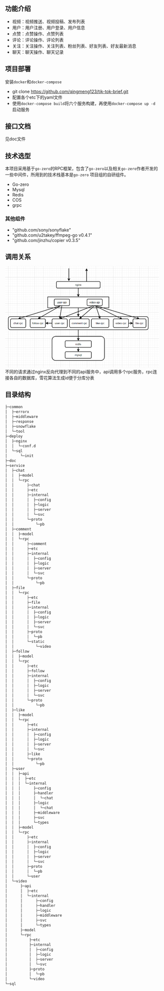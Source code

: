 ## 功能介绍

- 视频：视频推送、视频投稿、发布列表
- 用户：用户注册、用户登录、用户信息
- 点赞：点赞操作、点赞列表
- 评论：评论操作、评论列表
- 关注：关注操作、关注列表、粉丝列表、好友列表、好友最新消息
- 聊天：聊天操作、聊天记录

## 项目部署

安装`docker`和`docker-compose`

- git clone https://github.com/qingmeng123/tik-tok-brief.git
- 配置各个etc下的yaml文件
- 使用`docker-compose build`将六个服务构建，再使用`docker-compose up -d`启动服务

## 接口文档
见doc文件

## 技术选型
本项目采用基于`go-zero`的RPC框架，包含了`go-zero`以及相关`go-zero`作者开发的一些中间件，所用到的技术栈基本是`go-zero`
项目组的自研组件。

- Go-zero
- Mysql
- Redis
- COS
- grpc

### 其他组件
- "github.com/sony/sonyflake"
- "github.com/u2takey/ffmpeg-go v0.4.1"
- "github.com/jinzhu/copier v0.3.5"

## 调用关系
![](doc/img.png)
不同的请求通过nginx反向代理到不同的api服务中，api调用多个rpc服务，rpc连接各自的数据库，雪花算法生成id便于分库分表

## 目录结构
```
├─common
│  ├─errorx
│  ├─middleware
│  ├─response
│  ├─snowflake
│  └─tool
├─deploy    
│  ├─nginx
│  │  └─conf.d
│  └─sql
│      └─init
├─doc
├─service
│  ├─chat
│  │  ├─model
│  │  └─rpc
│  │      ├─chat
│  │      ├─etc
│  │      ├─internal
│  │      │  ├─config
│  │      │  ├─logic
│  │      │  ├─server
│  │      │  └─svc
│  │      └─proto
│  │          └─pb
│  ├─comment
│  │  ├─model
│  │  └─rpc
│  │      ├─comment
│  │      ├─etc
│  │      ├─internal
│  │      │  ├─config
│  │      │  ├─logic
│  │      │  ├─server
│  │      │  └─svc
│  │      └─proto
│  │          └─pb
│  ├─file
│  │  └─rpc
│  │      ├─etc
│  │      ├─file
│  │      ├─internal
│  │      │  ├─config
│  │      │  ├─logic
│  │      │  ├─server
│  │      │  └─svc
│  │      ├─proto
│  │      │  └─pb
│  │      └─static
│  │          └─video
│  ├─follow
│  │  ├─model
│  │  └─rpc
│  │      ├─etc
│  │      ├─follow
│  │      ├─internal
│  │      │  ├─config
│  │      │  ├─logic
│  │      │  ├─server
│  │      │  └─svc
│  │      └─proto
│  │          └─pb
│  ├─like
│  │  ├─model
│  │  └─rpc
│  │      ├─etc
│  │      ├─internal
│  │      │  ├─config
│  │      │  ├─logic
│  │      │  ├─server
│  │      │  └─svc
│  │      ├─like
│  │      └─proto
│  │          └─pb
│  ├─user
│  │  ├─api
│  │  │  ├─etc
│  │  │  └─internal
│  │  │      ├─config
│  │  │      ├─handler
│  │  │      │  └─chat
│  │  │      ├─logic
│  │  │      │  └─chat
│  │  │      ├─middleware
│  │  │      ├─svc
│  │  │      └─types
│  │  ├─model
│  │  └─rpc
│  │      ├─etc
│  │      ├─internal
│  │      │  ├─config
│  │      │  ├─logic
│  │      │  ├─server
│  │      │  └─svc
│  │      ├─proto
│  │      │  └─pb
│  │      └─user
│  └─video
│      ├─api
│      │  ├─etc
│      │  └─internal
│      │      ├─config
│      │      ├─handler
│      │      ├─logic
│      │      ├─middleware
│      │      ├─svc
│      │      └─types
│      ├─model
│      └─rpc
│          ├─etc
│          ├─internal
│          │  ├─config
│          │  ├─logic
│          │  ├─server
│          │  └─svc
│          ├─proto
│          │  └─pb
│          └─video
└─sql

```